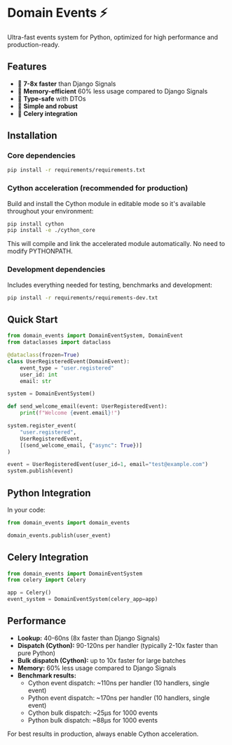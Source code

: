# Domain Events ⚡

Ultra-fast events system for Python, optimized for high performance and production-ready.

## Features

- 🚀 **7-8x faster** than Django Signals
- 💾 **Memory-efficient** 60% less usage compared to Django Signals
- 🔧 **Type-safe** with DTOs
- 🎯 **Simple and robust**
- 🔌 **Celery integration**

## Installation

### Core dependencies
```bash
pip install -r requirements/requirements.txt
```

### Cython acceleration (recommended for production)
Build and install the Cython module in editable mode so it's available throughout your environment:
```bash
pip install cython
pip install -e ./cython_core
```
This will compile and link the accelerated module automatically. No need to modify PYTHONPATH.

### Development dependencies
Includes everything needed for testing, benchmarks and development:
```bash
pip install -r requirements/requirements-dev.txt
```

## Quick Start

```python
from domain_events import DomainEventSystem, DomainEvent
from dataclasses import dataclass

@dataclass(frozen=True)
class UserRegisteredEvent(DomainEvent):
    event_type = "user.registered"
    user_id: int
    email: str

system = DomainEventSystem()

def send_welcome_email(event: UserRegisteredEvent):
    print(f"Welcome {event.email}!")

system.register_event(
    "user.registered",
    UserRegisteredEvent,
    [(send_welcome_email, {"async": True})]
)

event = UserRegisteredEvent(user_id=1, email="test@example.com")
system.publish(event)
```

## Python Integration

In your code:

```python
from domain_events import domain_events

domain_events.publish(user_event)
```

## Celery Integration

```python
from domain_events import DomainEventSystem
from celery import Celery

app = Celery()
event_system = DomainEventSystem(celery_app=app)
```

## Performance

- **Lookup:** 40-60ns (8x faster than Django Signals)
- **Dispatch (Cython):** 90-120ns per handler (typically 2-10x faster than pure Python)
- **Bulk dispatch (Cython):** up to 10x faster for large batches
- **Memory:** 60% less usage compared to Django Signals
- **Benchmark results:**
    - Cython event dispatch: ~110ns per handler (10 handlers, single event)
    - Python event dispatch: ~170ns per handler (10 handlers, single event)
    - Cython bulk dispatch: ~25μs for 1000 events
    - Python bulk dispatch: ~88μs for 1000 events

For best results in production, always enable Cython acceleration.
